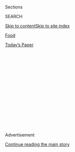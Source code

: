 <div id="app">

<div>

<div>

<div>

<div class="NYTAppHideMasthead css-1q2w90k e1suatyy0">

<div class="section css-ui9rw0 e1suatyy2">

<div class="css-eph4ug er09x8g0">

<div class="css-6n7j50">

</div>

<span class="css-1dv1kvn">Sections</span>

<div class="css-10488qs">

<span class="css-1dv1kvn">SEARCH</span>

</div>

[Skip to content](#site-content)[Skip to site
index](#site-index)

</div>

<div id="masthead-section-label" class="css-1wr3we4 eaxe0e00">

[Food](https://www.nytimes3xbfgragh.onion/section/food)

</div>

<div class="css-10698na e1huz5gh0">

</div>

</div>

<div id="masthead-bar-one" class="section hasLinks css-15hmgas e1csuq9d3">

<div class="css-uqyvli e1csuq9d0">

</div>

<div class="css-1uqjmks e1csuq9d1">

</div>

<div class="css-9e9ivx">

[](https://myaccount.nytimes3xbfgragh.onion/auth/login?response_type=cookie&client_id=vi)

</div>

<div class="css-1bvtpon e1csuq9d2">

[Today’s
Paper](https://www.nytimes3xbfgragh.onion/section/todayspaper)

</div>

</div>

</div>

</div>

<div data-aria-hidden="false">

<div id="site-content" data-role="main">

<div>

<div class="css-1aor85t" style="opacity:0.000000001;z-index:-1;visibility:hidden">

<div class="css-1hqnpie">

<div class="css-epjblv">

<span class="css-17xtcya">[Food](/section/food)</span><span class="css-x15j1o">|</span><span class="css-fwqvlz">How
Jean-Georges Vongerichten Went From ‘No Good’ Kid to 4-Star
Chef</span>

</div>

<div class="css-k008qs">

<div class="css-1iwv8en">

<span class="css-18z7m18"></span>

<div>

</div>

</div>

<span class="css-1n6z4y">https://nyti.ms/2uN9hog</span>

<div class="css-1705lsu">

<div class="css-4xjgmj">

<div class="css-4skfbu" data-role="toolbar" data-aria-label="Social Media Share buttons, Save button, and Comments Panel with current comment count" data-testid="share-tools">

  - 
  - 
  - 
  - 
    
    <div class="css-6n7j50">
    
    </div>

  - 
  - 

</div>

</div>

</div>

</div>

</div>

</div>

<div id="NYT_TOP_BANNER_REGION" class="css-13pd83m">

</div>

<div id="top-wrapper" class="css-1sy8kpn">

<div id="top-slug" class="css-l9onyx">

Advertisement

</div>

[Continue reading the main
story](#after-top)

<div class="ad top-wrapper" style="text-align:center;height:100%;display:block;min-height:250px">

<div id="top" class="place-ad" data-position="top" data-size-key="top">

</div>

</div>

<div id="after-top">

</div>

</div>

<div>

<div id="sponsor-wrapper" class="css-1hyfx7x">

<div id="sponsor-slug" class="css-19vbshk">

Supported by

</div>

[Continue reading the main
story](#after-sponsor)

<div id="sponsor" class="ad sponsor-wrapper" style="text-align:center;height:100%;display:block">

</div>

<div id="after-sponsor">

</div>

</div>

<div class="css-186x18t">

</div>

<div class="css-1vkm6nb ehdk2mb0">

# How Jean-Georges Vongerichten Went From ‘No Good’ Kid to 4-Star Chef

</div>

The globally prolific chef started out as a small-town truant and
troublemaker. Then he got to work.

<div class="css-79elbk" data-testid="photoviewer-wrapper">

<div class="css-z3e15g" data-testid="photoviewer-wrapper-hidden">

</div>

<div class="css-1a48zt4 ehw59r15" data-testid="photoviewer-children">

![<span class="css-16f3y1r e13ogyst0" data-aria-hidden="true">The chef
Jean-Georges Vongerichten at his flagship restaurant, Jean-Georges, on
Columbus Circle in New
York.</span><span class="css-cnj6d5 e1z0qqy90" itemprop="copyrightHolder"><span class="css-1ly73wi e1tej78p0">Credit...</span><span><span>Sasha
Maslov for The New York
Times</span></span></span>](https://static01.graylady3jvrrxbe.onion/images/2020/01/15/dining/14jeangeorges1/14jeangeorges1-articleLarge.jpg?quality=75&auto=webp&disable=upscale)

</div>

</div>

<div class="css-18e8msd">

<div class="css-vp77d3 epjyd6m0">

<div class="css-1baulvz">

By <span class="css-1baulvz last-byline" itemprop="name">Alan
Richman</span>

</div>

</div>

  - Jan. 14,
    2020

  - 
    
    <div class="css-4xjgmj">
    
    <div class="css-d8bdto" data-role="toolbar" data-aria-label="Social Media Share buttons, Save button, and Comments Panel with current comment count" data-testid="share-tools">
    
      - 
      - 
      - 
      - 
        
        <div class="css-6n7j50">
        
        </div>
    
      - 
      - 
    
    </div>
    
    </div>

</div>

</div>

<div class="section meteredContent css-1r7ky0e" name="articleBody" itemprop="articleBody">

<div class="css-1fanzo5 StoryBodyCompanionColumn">

<div class="css-53u6y8">

This is how it began, the career of one of the most versatile, ingenious
and adventurous chefs in the history of American cuisine. Jean-Georges
Vongerichten can pinpoint the day, the place, the words.

His family had taken him to [Auberge de
l’Ill](https://www.auberge-de-l-ill.com/fr/), a restaurant with three
Michelin stars in Alsace, the French region where they lived, to
celebrate his 16th birthday. To the table came the renowned chef [Paul
Haeberlin](https://www.nytimes3xbfgragh.onion/2008/05/13/world/europe/13haeberlin.html),
and the boy’s father requested a favor.

“My father liked to talk,” Mr. Vongerichten recalled. “He already had
three glasses of wine, and he said to the chef: ‘My son is no good. Do
you need somebody to wash dishes? He will do it.’ ”

</div>

</div>

<div class="css-79elbk" data-testid="photoviewer-wrapper">

<div class="css-z3e15g" data-testid="photoviewer-wrapper-hidden">

</div>

<div class="css-1a48zt4 ehw59r15" data-testid="photoviewer-children">

![<span class="css-16f3y1r e13ogyst0" data-aria-hidden="true">The chef
Paul Haeberlin, left, at his restaurant L’Auberge de l’Ill in Alsace,
where Mr. Vongerichten was an
apprentice.</span><span class="css-cnj6d5 e1z0qqy90" itemprop="copyrightHolder"><span class="css-1ly73wi e1tej78p0">Credit...</span><span>Manuel
Litran/Getty
Images</span></span>](https://static01.graylady3jvrrxbe.onion/images/2020/01/15/dining/14jeangeorges2/14jeangeorges2-articleLarge.jpg?quality=75&auto=webp&disable=upscale)

</div>

</div>

<div class="css-1fanzo5 StoryBodyCompanionColumn">

<div class="css-53u6y8">

One might assume that an individual who has mastered gastronomy as
thoroughly as Mr. Vongerichten would have been fascinated by food from
birth, gone from crib to kitchen at a crawl, yanked his mother’s apron
strings, licked pots, cried out for crème brûlée, been fascinated by the
rituals of the family table.

</div>

</div>

<div class="css-1fanzo5 StoryBodyCompanionColumn">

<div class="css-53u6y8">

Not so young Jean-Georges, whose primary relationship with food was
showing up for meals on time. Every day, his mother and grandmother
prepared lunch for the family, 12 in all, and employees of his father’s
company.

“We were feeding 35 people for lunch,” Mr. Vongerichten said. “There was
a lot of food on the table at 12:30. By 12:45 it was gone. And we never
went to restaurants. The family was too big.”

In his mother’s cooking lurked a hint of the creativity that would
emerge in the son. She made lavish use of an Alsatian vinegar, called
Melfor, infused with honey as well as plant and fruit extracts. Today,
complex, amplified flavors appear in almost all of Mr. Vongerichten’s
dishes.

</div>

</div>

<div class="css-79elbk" data-testid="photoviewer-wrapper">

<div class="css-z3e15g" data-testid="photoviewer-wrapper-hidden">

</div>

<div class="css-1a48zt4 ehw59r15" data-testid="photoviewer-children">

<div class="css-1xdhyk6 erfvjey0">

<span class="css-1ly73wi e1tej78p0">Image</span>

<div class="css-zjzyr8">

<div data-testid="lazyimage-container" style="height:272.6px">

</div>

</div>

</div>

<span class="css-16f3y1r e13ogyst0" data-aria-hidden="true">Mr.
Vongerichten with his mother, Jeanine, and father, George, in the late
1980s.</span><span class="css-cnj6d5 e1z0qqy90" itemprop="copyrightHolder"><span class="css-1ly73wi e1tej78p0">Credit...</span><span>
</span></span>

</div>

</div>

<div class="css-1fanzo5 StoryBodyCompanionColumn">

<div class="css-53u6y8">

No chef working in America is quite his equal. Many, like him, have
created multiple restaurants. A very few, like him, are considered among
the best. Even fewer are both. Mr. Vongerichten is able to do more, and
he is able to do it better, his style augmented by extraordinary
open-mindedness, a willingness to embrace the local culture wherever he
might be.

“He has a radar sense of trends, giving customers tastes they crave
before other chefs realize they are desired,” said Eric Ripert, the chef
and co-owner of [Le
Bernardin](https://www.nytimes3xbfgragh.onion/2012/05/23/dining/reviews/le-bernardin-in-midtown-manhattan.html),
in New York. “And he has an uncanny eye for little-known
cuisines.”

</div>

</div>

<div class="css-79elbk" data-testid="photoviewer-wrapper">

<div class="css-z3e15g" data-testid="photoviewer-wrapper-hidden">

</div>

<div class="css-1a48zt4 ehw59r15" data-testid="photoviewer-children">

<div class="css-1xdhyk6 erfvjey0">

<span class="css-1ly73wi e1tej78p0">Image</span>

<div class="css-zjzyr8">

<div data-testid="lazyimage-container" style="height:257.77777777777777px">

</div>

</div>

</div>

<span class="css-16f3y1r e13ogyst0" data-aria-hidden="true">Mr.
Vongerichten, flanked by his business partner, Phil Suarez, right, and
the chef Eric
Ripert. </span><span class="css-cnj6d5 e1z0qqy90" itemprop="copyrightHolder"><span class="css-1ly73wi e1tej78p0">Credit...</span><span>Patrick
McMullan/Getty Images</span></span>

</div>

</div>

<div class="css-1fanzo5 StoryBodyCompanionColumn">

<div class="css-53u6y8">

Mr. Vongerichten met his business partner, the entrepreneur Phil Suarez,
almost 40 years ago when the chef was cooking at
[Lafayette](https://www.nytimes3xbfgragh.onion/1988/04/22/arts/restaurants-067888.html),
a restaurant of matchless creativity **** in the Drake Hotel in New
York. Mr. Suarez kept coming in for lunch, bringing celebrity guests
like Michael Jackson. Each time, he would hand Mr. Vongerichten his
business card.

“Finally,” Mr. Vongerichten recalled, “I said to him, ‘Phil, I have 25
of your cards.’ ”

The two now operate 38 restaurants around the world. Few are exact
duplicates in size, style or cuisine. Their smallest is JG Tokyo, a
ground-floor establishment with 14 counter seats and Mr. Vongerichten’s
food served in the style of a sushi bar — presented piece by piece, and
eaten with chopsticks. The largest (and the highest, more than 1,000
feet above the ground) opened last August in Philadelphia, in a new Four
Seasons Hotel: Jean-Georges Philadelphia, a fine-dining restaurant,
seats 120, while the JG SkyHigh bar and lounge accommodates 92.

Scheduled to open this year is a 50,000-square-foot food hall in New
York’s seaport district; the partners opened a seafood restaurant, [the
Fulton](https://www.nytimes3xbfgragh.onion/2019/07/30/dining/the-fulton-review-pete-wells-jean-georges.html),
there in
May.

</div>

</div>

<div class="css-79elbk" data-testid="photoviewer-wrapper">

<div class="css-z3e15g" data-testid="photoviewer-wrapper-hidden">

</div>

<div class="css-1a48zt4 ehw59r15" data-testid="photoviewer-children">

<div class="css-1xdhyk6 erfvjey0">

<span class="css-1ly73wi e1tej78p0">Image</span>

<div class="css-zjzyr8">

<div data-testid="lazyimage-container" style="height:257.77777777777777px">

</div>

</div>

</div>

<span class="css-16f3y1r e13ogyst0" data-aria-hidden="true">The Fulton,
a seafood restaurant that Mr. Vongerichten opened in May in the seaport
district of New
York.</span><span class="css-cnj6d5 e1z0qqy90" itemprop="copyrightHolder"><span class="css-1ly73wi e1tej78p0">Credit...</span><span>Ellen
Silverman for The New York Times</span></span>

</div>

</div>

<div class="css-1fanzo5 StoryBodyCompanionColumn">

<div class="css-53u6y8">

Mr. Suarez said he gets several calls a week from all over the country
asking about partnerships. “A guy who wants to be the lead restaurateur
in a town wants to set the town on fire with a Jean-Georges restaurant,”
he said. “They are all flattery and enthusiasm. We’re lucky enough,
after almost 40 years together, to be at that point.”

At 62, Mr. Vongerichten is fit and tireless, as [hard-working as
ever](https://www.nytimes3xbfgragh.onion/2019/10/17/magazine/jean-georges-restaurants.html).
He recently published a memoir, “[JGV: A Life in 12
Recipes](https://wwnorton.com/books/9780393608489).” He works out daily,
keeps his weight steady at 170 pounds, cooks in Prada shoes. Walking
with him through the Union Square Greenmarket, where he shops, meets
with his chefs and offers advice to anyone who asks, is like stepping
into a Las Vegas casino with Frank Sinatra.

He has three grandchildren, and loves everything about them except being
called Grandfather.

“I don’t think he likes that name because I don’t think he likes to
age,” said his daughter Louise Ulukaya Vongerichten, one of three
children. “He is young in his mind.”

Retirement, Mr. Vongerichten said, “sounds like a
disease.”

</div>

</div>

<div class="css-79elbk" data-testid="photoviewer-wrapper">

<div class="css-z3e15g" data-testid="photoviewer-wrapper-hidden">

</div>

<div class="css-1a48zt4 ehw59r15" data-testid="photoviewer-children">

<div class="css-1xdhyk6 erfvjey0">

<span class="css-1ly73wi e1tej78p0">Image</span>

<div class="css-zjzyr8">

<div data-testid="lazyimage-container" style="height:257.77777777777777px">

</div>

</div>

</div>

<span class="css-16f3y1r e13ogyst0" data-aria-hidden="true">Philippe
Vongerichten, general manager of Jean-Georges, demonstrating his
proficiency at carving
pineapples.</span><span class="css-cnj6d5 e1z0qqy90" itemprop="copyrightHolder"><span class="css-1ly73wi e1tej78p0">Credit...</span><span>Brian
Harkin for The New York Times</span></span>

</div>

</div>

<div class="css-1fanzo5 StoryBodyCompanionColumn">

<div class="css-53u6y8">

His youngest brother, [Philippe
Vongerichten](https://ny.eater.com/2011/7/15/6669497/philippe-vongerichten-looks-back-on-14-years-of-jean-georges),
general manager of the flagship [Jean-Georges
restaurant](https://www.jean-georgesrestaurant.com/jean-georges/) in New
York (which The New York Times has [awarded four
stars](https://www.nytimes3xbfgragh.onion/2014/04/09/dining/restaurant-review-jean-georges-on-the-upper-west-side.html))
is asked if the chef was as terrible a child as he claims to have been.

His answer is immediate: “He was.”

The family business was coal. Jean-Georges’s great-great-grandfather,
who was Dutch, came upon land alongside a canal not far from Strasbourg,
the Alsatian capital, and claimed it, much as American settlers did in
the Old West. “It is where my grandfather was born, my father was born
and I was born,” Mr. Vongerichten said.

The coal was transported from mines in the north of France on barges
pulled by horses. Eventually, the family business shifted to heating
oil, but when Mr. Vongerichten was a boy, it was coal.

</div>

</div>

<div class="css-1fanzo5 StoryBodyCompanionColumn">

<div class="css-53u6y8">

“I was always black from head to toe from the coal dust in our
backyard,” he said. “We were living and breathing coal. The topic of
every meal was coal. No way I was going to join my dad in that
company.”

</div>

</div>

<div class="css-1h0maa8 e73j0it0">

<div class="css-1xdhyk6 erfvjey0">

<span class="css-1ly73wi e1tej78p0">Image</span>

<div class="css-zjzyr8">

<div data-testid="lazyimage-container" style="height:332.53333333333336px">

</div>

</div>

</div>

<span class="css-16f3y1r e13ogyst0" data-aria-hidden="true">A few of
those who dined at the Vongerichten family table each day. Jean-Georges
stands between a cousin (seated) and his grandmother (behind him) in
1965.</span>

<div class="css-1xdhyk6 erfvjey0">

<span class="css-1ly73wi e1tej78p0">Image</span>

<div class="css-zjzyr8">

<div data-testid="lazyimage-container" style="height:333.82222222222225px">

</div>

</div>

</div>

<span class="css-16f3y1r e13ogyst0" data-aria-hidden="true">Mr.
Vongerichten, right, with his brother Christian, who as a boy loved to
wear his older brother’s clothes.</span>

</div>

<div class="css-1fanzo5 StoryBodyCompanionColumn">

<div class="css-53u6y8">

Philippe, one of four children, shared a large bedroom with Jean-Georges
and their middle brother, Christian. “We had one big closet with three
drawers,” Philippe said. “Open the drawers and Jean-Georges’s was
perfectly neat, everything arranged by colors. Christian was two years
younger than Jean-Georges, and sometimes he would take a pair of
Jean-Georges’s socks or even his underwear. It would make him crazy.”

Mr. Vongerichten became an altar boy — “but a bad altar boy,” he
confessed. “I would steal my father’s cigars when I was 8 or 9.” At 14,
he stole a motorbike. The police knew him well: They came to the
Vongerichten home and found it in the garage.

His parents sent him to parochial school. He skipped classes, paid no
attention to studies. They tried a trade school for engineering, still
hoping he would take over the family business.

“The school called my parents and said, ‘He’s been here for a month, we
saw him eight times,’ ” Mr. Vongerichten said. At Christmas, school
officials told them their son had to leave. “They had paid in advance
for two years. My father was so mad. I was happy. I was hating it with a
passion.”

Philippe said his brother is still much the same: When he wants
something, he makes certain he gets it. The two have worked together at
Jean-Georges for more than 20 years.

</div>

</div>

<div class="css-1fanzo5 StoryBodyCompanionColumn">

<div class="css-53u6y8">

“We have never raised our voices at each other,” he said. “We do have
disagreements about certain things.” Philippe paused and laughed. “He
always
wins.”

</div>

</div>

<div class="css-79elbk" data-testid="photoviewer-wrapper">

<div class="css-z3e15g" data-testid="photoviewer-wrapper-hidden">

</div>

<div class="css-1a48zt4 ehw59r15" data-testid="photoviewer-children">

<div class="css-1xdhyk6 erfvjey0">

<span class="css-1ly73wi e1tej78p0">Image</span>

<div class="css-zjzyr8">

<div data-testid="lazyimage-container" style="height:267.44444444444446px">

</div>

</div>

</div>

<span class="css-16f3y1r e13ogyst0" data-aria-hidden="true">Mentor and
apprentice: Paul Haeberlin, left, with Mr. Vongerichten in
1988.</span><span class="css-cnj6d5 e1z0qqy90" itemprop="copyrightHolder"><span class="css-1ly73wi e1tej78p0">Credit...</span><span>
</span></span>

</div>

</div>

<div class="css-1fanzo5 StoryBodyCompanionColumn">

<div class="css-53u6y8">

At that 16th birthday dinner in 1973, Chef Haeberlin showed interest. As
a matter of fact, he told Mr. Vongerichten’s father, the restaurant was
looking for an apprentice.

In those days, France’s great restaurants accepted one apprentice each
year to serve an unpaid term of three years; that way there was always a
one-year, a two-year and a three-year apprentice. On his first day, Mr.
Vongerichten washed dishes from 8 a.m. to 10 p.m. without complaint.

He moved into a room above the restaurant, and he loved it. He skinned
hares, plucked chickens. He ran to the pond when a guest ordered truite
au bleu — the trout turned blue only when it was cooked alive.
“Everything came to the restaurant whole,” he said. “It was a little
medieval.”

After the apprenticeship came mandatory army service. Haeberlin offered
to help get him a job in the Élysée Palace, cooking for the president of
the republic. “The three-star restaurants are like a mafia,” Mr.
Vongerichten said. “You never have to write a résumé.”

He turned the offer down, realizing he would do little except peel
shallots. He yearned to see the world, and asked to be stationed aboard
a boat. He was assigned to cook for the captain and three officers on
anti-submarine patrol. “It was a sardine can, but it had a wonderful
wine cellar,” he said. “The only thing I learned was how to drink.”

</div>

</div>

<div class="css-1fanzo5 StoryBodyCompanionColumn">

<div class="css-53u6y8">

He recited the ports of call: Hamburg, Copenhagen and Lisbon among them.
When the boat pulled into Casablanca, Morocco, he discovered cumin, and
prepared carrots with cumin for the officers, his first experience with
the spices that would later define his career. The seasonings of his
childhood had been meager: white and black pepper, and at Christmas,
mace, cinnamon and ginger.

“After this,” he said, “I cannot be in my village any longer. It is not
the same.”

He returned briefly to Auberge de l’Ill, but after three months he left
for the south of France, landing a position at L’Oasis, near Cannes,
where the chef [Louis
Outhier](https://www.nytimes3xbfgragh.onion/1986/12/24/garden/from-outhier-dishes-with-hint-of-orient.html)
had received three Michelin stars.

“It was the opposite of Auberge de l’Ill,” Mr. Vongerichten said. “You
couldn’t prep anything. If you needed parsley, you chopped it at that
moment. Every dish, every sauce, à la minute. He didn’t turn on the
stoves until 11:30 in the morning.”

Mr. Vongerichten loved the Riviera, the rosemary, the olives, the
markets. There he met the chef [Paul
Bocuse](https://www.nytimes3xbfgragh.onion/2018/01/20/obituaries/paul-bocuse-dead.html),
who predicted that Mr. Vongerichten would one day work for him. He did,
in 1979, but remained only nine months, unhappy with Bocuse’s
traditional style of
cooking.

</div>

</div>

<div class="css-1h0maa8 e73j0it0">

<div class="css-1xdhyk6 erfvjey0">

<span class="css-1ly73wi e1tej78p0">Image</span>

<div class="css-zjzyr8">

<div data-testid="lazyimage-container" style="height:257.77777777777777px">

</div>

</div>

</div>

<span class="css-16f3y1r e13ogyst0" data-aria-hidden="true">The chef
Paul Bocuse, left, predicted that Mr. Vongerichten would one day work
for him. He did, but only for nine
months.</span><span class="css-cnj6d5 e1z0qqy90" itemprop="copyrightHolder"><span class="css-1ly73wi e1tej78p0">Credit...</span><span>
</span></span>

<div class="css-1xdhyk6 erfvjey0">

<span class="css-1ly73wi e1tej78p0">Image</span>

<div class="css-zjzyr8">

<div data-testid="lazyimage-container" style="height:261px">

</div>

</div>

</div>

<span class="css-16f3y1r e13ogyst0" data-aria-hidden="true">In Mr.
Bocuse’s kitchen in Lyon, France. Mr. Vongerichten is third from the
right.</span><span class="css-cnj6d5 e1z0qqy90" itemprop="copyrightHolder"><span class="css-1ly73wi e1tej78p0">Credit...</span><span>
</span></span>

</div>

<div class="css-1fanzo5 StoryBodyCompanionColumn">

<div class="css-53u6y8">

“I felt I was going backward,” Mr. Vongerichten said. “Bocuse was not
happy when I left.” The chef addressed him with an epithet, he said. “It
was his last words to me, but he was a little bit joking.”

Mr. Vongerichten was still in his early 20s, and restless. He left for
Munich, to work under the acclaimed Austrian chef [Eckart
Witzigmann](https://www.myriadrestaurantgroup.com/news-item/batard-honors-chef-eckart-witzigmann/).
Linguistically, the move was effortless; Mr. Vongerichten had grown up
speaking Alsatian, a dialect more German than French. The most difficult
adjustment was joining the staff for a beer after dinner service.

</div>

</div>

<div class="css-1fanzo5 StoryBodyCompanionColumn">

<div class="css-53u6y8">

“You know Germany,” he said. “The glasses are so large, after one beer
you are done.”

After six months, he got a phone call from Mr. Outhier that changed his
life: The chef wanted Mr. Vongerichten, then 23 and with no experience
running a kitchen, to be chef de cuisine of a restaurant he was opening
in the Oriental Hotel in Bangkok.

He broke the news to Mr. Witzigmann, expecting him to insist that he
stay. Instead, the chef told him he had no choice but to go.

Mr. Vongerichten said he wasn’t ready, but Mr. Witzigmann promoted him
to sous-chef for a week. “After two or three days, I am bossing everyone
around,” Mr. Vongerichten said. “I realize I can do this. I take the
job.”

Returning to L’Oasis for a brief refresher course, he cooked for Mr.
Outhier, perfecting the chef’s recipes, taking copious notes. The boy
who had never paid attention in class had turned into a scribe. Today,
there are more than 50,000 recipes in Mr. Vongerichten’s business
computer.

</div>

</div>

<div class="css-1h0maa8 e73j0it0">

<div class="css-1xdhyk6 erfvjey0">

<span class="css-1ly73wi e1tej78p0">Image</span>

<div class="css-zjzyr8">

<div data-testid="lazyimage-container" style="height:270.6666666666667px">

</div>

</div>

</div>

<span class="css-16f3y1r e13ogyst0" data-aria-hidden="true">Mr.
Vongerichten working at L’Oasis, near Cannes,
France.</span><span class="css-cnj6d5 e1z0qqy90" itemprop="copyrightHolder"><span class="css-1ly73wi e1tej78p0">Credit...</span><span>
</span></span>

<div class="css-1xdhyk6 erfvjey0">

<span class="css-1ly73wi e1tej78p0">Image</span>

<div class="css-zjzyr8">

<div data-testid="lazyimage-container" style="height:265.5111111111111px">

</div>

</div>

</div>

<span class="css-16f3y1r e13ogyst0" data-aria-hidden="true">The chef
there was Louis Outhier, who later sent him to
Bangkok.</span><span class="css-cnj6d5 e1z0qqy90" itemprop="copyrightHolder"><span class="css-1ly73wi e1tej78p0">Credit...</span><span>
</span></span>

</div>

<div class="css-1fanzo5 StoryBodyCompanionColumn">

<div class="css-53u6y8">

On the flight to Bangkok in 1979, he was surprised to see another young
cook from L’Oasis accompanying him: Mr. Outhier had sent a backup, in
case one of them failed.

They came to like each other, and went out together after service. Mr.
Vongerichten would end his nights at 2 a.m., but his friend partied all
night. “I couldn’t keep up with this guy,” he said. “He went berserk. He
wasn’t making it. He couldn’t handle Bangkok.”

</div>

</div>

<div class="css-1fanzo5 StoryBodyCompanionColumn">

<div class="css-53u6y8">

Mr. Vongerichten, on the other hand, always came home. “Not always
alone,” he said, “but I was coming home.”

He loved the city, fascinated by all he saw. “Everything was different —
the people, the language, the religion, the food.” But the tastes he
encountered were not permitted at the hotel, where his job was to cook
the French food of Mr. Outhier.

Mr. Vongerichten sent ingredients like bok choy and lemongrass to France
for the chef to try. “I was doing duck with Armagnac in Bangkok while
Outhier was doing duck with spicy sesame sauce and bok choy on the
Riviera.”

</div>

</div>

<div class="css-79elbk" data-testid="photoviewer-wrapper">

<div class="css-z3e15g" data-testid="photoviewer-wrapper-hidden">

</div>

<div class="css-1a48zt4 ehw59r15" data-testid="photoviewer-children">

<div class="css-1xdhyk6 erfvjey0">

<span class="css-1ly73wi e1tej78p0">Image</span>

<div class="css-zjzyr8">

<div data-testid="lazyimage-container" style="height:258.4222222222222px">

</div>

</div>

</div>

<span class="css-16f3y1r e13ogyst0" data-aria-hidden="true">Mr.
Vongerichten (sans toque) at Lafayette, a grand restaurant in the Drake
Hotel in New York, in
1988</span><span class="css-cnj6d5 e1z0qqy90" itemprop="copyrightHolder"><span class="css-1ly73wi e1tej78p0">Credit...</span><span>Ruby
Washington/The New York Times</span></span>

</div>

</div>

<div class="css-1fanzo5 StoryBodyCompanionColumn">

<div class="css-53u6y8">

Over the next decade, Mr. Vongerichten opened 10 restaurants for Mr.
Outhier, including ones in Singapore and Hong Kong, before moving to the
United States. There, he opened the restaurant Le Marquis de Lafayette
in Boston in 1985, and then Lafayette in New York in 1986.

He lived on the ground floor of the Drake Hotel, his salary $35,000 a
year. He moved up vertically and financially with each additional star
that Lafayette received from The New York Times. After achieving [four
stars
in 1988](https://www.nytimes3xbfgragh.onion/1988/04/22/arts/restaurants-067888.html),
he was living on the top floor and earning $108,000 a year, more than
the hotel’s general manager.

Mr. Vongerichten had met his first wife, Muriel Vongerichten, on the
Riviera, and later brought her to Bangkok, where they married. Not long
after settling in New York, she moved back to France with their two
young children, Cédric and Louise, and the couple later divorced.

</div>

</div>

<div class="css-1fanzo5 StoryBodyCompanionColumn">

<div class="css-53u6y8">

Ms. Vongerichten did not want to talk about the marriage for this
article, Cédric Vongerichten said. She returns regularly to New York, he
said, and the couple’s relationship is amicable.

“My mother has no grudges,” said Cédric, currently the chef of
[Wayan](https://www.nytimes3xbfgragh.onion/2019/04/23/dining/wayan-restaurant-review.html)
and three of his father’s restaurants: [Perry
St.](https://www.nytimes3xbfgragh.onion/2005/09/07/dining/reviews/showmanship-yields-to-elegance.html)
in New York and two in Jakarta, Indonesia. “Anyway,” he added, “she has
to come if she wants to see her
grandkids.”

</div>

</div>

<div class="css-79elbk" data-testid="photoviewer-wrapper">

<div class="css-z3e15g" data-testid="photoviewer-wrapper-hidden">

</div>

<div class="css-1a48zt4 ehw59r15" data-testid="photoviewer-children">

<div class="css-1xdhyk6 erfvjey0">

<span class="css-1ly73wi e1tej78p0">Image</span>

<div class="css-zjzyr8">

<div data-testid="lazyimage-container" style="height:257.77777777777777px">

</div>

</div>

</div>

<span class="css-16f3y1r e13ogyst0" data-aria-hidden="true">Cédric
Vongerichten at Wayan, his French-Indonesian restaurant in
NoLIta.</span><span class="css-cnj6d5 e1z0qqy90" itemprop="copyrightHolder"><span class="css-1ly73wi e1tej78p0">Credit...</span><span>Daniel
Krieger for The New York Times</span></span>

</div>

</div>

<div class="css-1fanzo5 StoryBodyCompanionColumn">

<div class="css-53u6y8">

Jean-Georges had no interest in moving back to France. “I felt New York
was the town where I could make it happen, and going back was like
starting from scratch,” he said. “So instead of working 10 or 12 hours a
day, I started working 14 hours a day. I was good for nothing but
cooking.”

That same year, 1990, he ran the New York City Marathon. As a birthday
present, a friend bought him a number and persuaded him to participate
by pointing out that they would start just behind the elite runners.

Mr. Vongerichten had never run, never worked out, never gone to a gym.
He purchased his shorts, shirt and running shoes the night before the
race. His rationale for believing he possessed the stamina to complete
it: “I am standing 14 hours a day in my kitchen.”

“There are 19,000 people running,” he recalled. “I think 18,000 passed
me.” He ran 16 miles, then walked the rest of the way, urged on by a
woman who had been following him for miles and insisted he not give up.
They crossed the finish line together, and have remained friends.

</div>

</div>

<div class="css-1fanzo5 StoryBodyCompanionColumn">

<div class="css-53u6y8">

Years later, he took his daughter Louise to Aspen, Colo., on a skiing
vacation. She was 10 or 11 years old and had never had a lesson. He took
her to the top of the mountain, and down they went, side by side.

“My dad wants people to go fast, learn, go forward,” she said. “He
didn’t want to wait for me.”

He remained restless. After he left Lafayette in 1991, he and Mr. Suarez
opened a small restaurant on 64th Street they named [Jo
Jo](https://www.jojorestaurantnyc.com/), after his childhood nickname.
(More than one family member has said he was actually called Jo Jo la
Terreur — the Terror.)

Jo Jo was [a
sensation](https://www.nytimes3xbfgragh.onion/1991/07/12/arts/restaurants-737091.html).
For two years, Mr. Vongerichten was in the kitchen every day. But, he
said, “I was bored after three months. I thought, ‘O.K., what is next’?”

More opportunities came along, and he rarely said no. Among them were
his French-Asian restaurant
[Vong](https://www.nytimes3xbfgragh.onion/2006/08/16/dining/reviews/16rest.html),
and [Spice
Market](https://www.nytimes3xbfgragh.onion/2004/03/24/dining/restaurants-fancy-street-food-but-what-a-street.html),
which he and Mr. Suarez announced in 2006 that they were selling to
Starwood Hotels & Resorts, for an amount Mr. Vongerichten would not
disclose.

He learned from his failures. After creating a thriving steakhouse at
the Bellagio Hotel in Las Vegas, in 2004 he opened [V
Steakhouse](https://www.nytimes3xbfgragh.onion/2004/07/14/dining/restaurants-elaborate-dishes-assembly-required.html)
in the Time Warner Center. It featured gold-leaf columns, velvet chairs
and rhubarb ketchup. From that mistake came his first lesson: “Don’t try
to reinvent the steakhouse. It’s an American staple.”

Another misstep was 66, an upscale Chinese restaurant he opened in
TriBeCa in 2003. When speaking of it, his voice rises in frustration,
unusual for him. He loved the food. But his fried rice with fresh crab
meat went for $15, while four blocks away, in Chinatown, the same dish
with canned crab meat was $3.50. Bad idea, he admits.

He reconceived the space, unsuccessfully, as a Japanese restaurant.
Another lesson: “If I cannot do the food myself, don’t do it. I do not
know how to use a wok. I cannot do
sushi.”

</div>

</div>

<div class="css-1fanzo5 StoryBodyCompanionColumn">

<div class="css-53u6y8">

<div class="css-79elbk" data-testid="photoviewer-wrapper">

<div class="css-z3e15g" data-testid="photoviewer-wrapper-hidden">

</div>

<div class="css-1a48zt4 ehw59r15" data-testid="photoviewer-children">

<div class="css-zgakxe erfvjey0">

<span class="css-1ly73wi e1tej78p0">Image</span>

<div class="css-zjzyr8">

<div data-testid="lazyimage-container" style="height:368.62222222222226px">

</div>

</div>

</div>

<span class="css-16f3y1r e13ogyst0" data-aria-hidden="true">With his
wife, Marja Vongerichten, in
2011.</span><span class="css-cnj6d5 e1z0qqy90" itemprop="copyrightHolder"><span class="css-1ly73wi e1tej78p0">Credit...</span><span>Everett
Collection Inc/Alamy Stock Photo</span></span>

</div>

</div>

He remarried in 2004. His new wife, Marja Vongerichten, had been working
in the reservation office at Jean-Georges. She got the idea he might be
interested in her when he said to a manager: “Why is she stuck down
here? Bring her upstairs.”

And what made her fall for him? “His [molten chocolate
cake](https://cooking.nytimes3xbfgragh.onion/recipes/1014719-molten-chocolate-cake),”
she said.

They have a daughter, Chloe, and a house in Waccabuc, a hamlet in
northern Westchester County. She says efforts to get him to slow down
have shown promise. “The first time I ever saw him veg out on a couch
was after we got the house,” Marja said. “He’ll lay down with the remote
and watch mindless movies.”

He is not handy. “He can’t change light bulbs,” she said, but he has
demonstrated inordinate interest in their leaf blower. “It can be
raining and he’s out with the leaf blower. He sees any leaf on the
property, he blows it to oblivion.”

Finding a connection between the rebellious child he once was and the
take-charge adult he is today isn’t easily done.

His daughter Louise has an example that illustrates both: Her father
brought the family, about a dozen in all, to the Cannes Film Festival in
2016. He learned to his dismay that none of them, himself included, had
been invited to a gala at the Hotel du Cap-Eden-Roc.

Since Mr. Vongerichten was staying there, he came up with a plan: He led
them all on a serpentine route through back corridors to the hotel
kitchen, where they grabbed trays of canapés and marched into the
ballroom, posing as waiters.

</div>

</div>

<div class="css-1fanzo5 StoryBodyCompanionColumn">

<div class="css-53u6y8">

“He was very proud of himself,” she said. “He had done something a
little
illegal.”

</div>

</div>

<div class="css-79elbk" data-testid="photoviewer-wrapper">

<div class="css-z3e15g" data-testid="photoviewer-wrapper-hidden">

</div>

<div class="css-1a48zt4 ehw59r15" data-testid="photoviewer-children">

<div class="css-1xdhyk6 erfvjey0">

<span class="css-1ly73wi e1tej78p0">Image</span>

<div class="css-zjzyr8">

<div data-testid="lazyimage-container" style="height:257.77777777777777px">

</div>

</div>

</div>

<span class="css-16f3y1r e13ogyst0" data-aria-hidden="true">Retirement,
Mr. Vongerichten said, “sounds like a
disease.”</span><span class="css-cnj6d5 e1z0qqy90" itemprop="copyrightHolder"><span class="css-1ly73wi e1tej78p0">Credit...</span><span>Sasha
Maslov for The New York Times</span></span>

</div>

</div>

<div class="css-1fanzo5 StoryBodyCompanionColumn">

<div class="css-53u6y8">

Mr. Vongerichten’s best friend, Hervé Descottes, believes that the
chef’s story is a classic tale of an ugly duckling emerging as a swan.
The president of Mr. Vongerichten’s company, Lois Freedman, credits the
chef’s rise in part to his mysterious ability to dream about food. “He
sees flavors in his mind,” she said. “He told me that.”

Asked about the reason for his metamorphosis, Mr. Vongerichten replied,
“I have no idea.” Then he suggested possibilities: fine mentoring,
simple good fortune, a miracle. None was quite right.

Finally, he smiled, having found an answer that satisfied him: “I always
broke the rules.”

</div>

</div>

<div>

</div>

<div class="css-1fanzo5 StoryBodyCompanionColumn">

<div class="css-53u6y8">

*Follow* [*NYT Food on Twitter*](https://twitter.com/nytfood) *and*
[*NYT Cooking on Instagram*](https://www.instagram.com/nytcooking/)*,*
[*Facebook*](https://www.facebookcorewwwi.onion/nytcooking/)*,*
[*YouTube*](https://www.youtube.com/nytcooking) *and*
[*Pinterest*](https://www.pinterest.com/nytcooking/)*.* [*Get regular
updates from NYT Cooking, with recipe suggestions, cooking tips and
shopping
advice*](https://www.nytimes3xbfgragh.onion/newsletters/cooking)*.*

</div>

</div>

</div>

<div>

</div>

<div>

</div>

<div>

</div>

<div>

<div id="bottom-wrapper" class="css-1ede5it">

<div id="bottom-slug" class="css-l9onyx">

Advertisement

</div>

[Continue reading the main
story](#after-bottom)

<div id="bottom" class="ad bottom-wrapper" style="text-align:center;height:100%;display:block;min-height:90px">

</div>

<div id="after-bottom">

</div>

</div>

</div>

</div>

</div>

## Site Index

<div>

</div>

## Site Information Navigation

  - [© <span>2020</span> <span>The New York Times
    Company</span>](https://help.nytimes3xbfgragh.onion/hc/en-us/articles/115014792127-Copyright-notice)

<!-- end list -->

  - [NYTCo](https://www.nytco.com/)
  - [Contact
    Us](https://help.nytimes3xbfgragh.onion/hc/en-us/articles/115015385887-Contact-Us)
  - [Work with us](https://www.nytco.com/careers/)
  - [Advertise](https://nytmediakit.com/)
  - [T Brand Studio](http://www.tbrandstudio.com/)
  - [Your Ad
    Choices](https://www.nytimes3xbfgragh.onion/privacy/cookie-policy#how-do-i-manage-trackers)
  - [Privacy](https://www.nytimes3xbfgragh.onion/privacy)
  - [Terms of
    Service](https://help.nytimes3xbfgragh.onion/hc/en-us/articles/115014893428-Terms-of-service)
  - [Terms of
    Sale](https://help.nytimes3xbfgragh.onion/hc/en-us/articles/115014893968-Terms-of-sale)
  - [Site
    Map](https://spiderbites.nytimes3xbfgragh.onion)
  - [Help](https://help.nytimes3xbfgragh.onion/hc/en-us)
  - [Subscriptions](https://www.nytimes3xbfgragh.onion/subscription?campaignId=37WXW)

</div>

</div>

</div>

</div>
